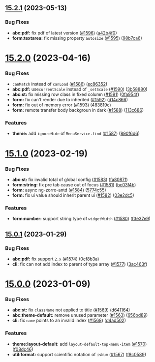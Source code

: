 ## [15.2.1](https://github.com/ng-alain/delon/compare/15.2.0...15.2.1) (2023-05-13)


### Bug Fixes

* **abc:pdf:** fix pdf of latest version ([#1596](https://github.com/ng-alain/delon/issues/1596)) ([a42b4f0](https://github.com/ng-alain/delon/commit/a42b4f0413036f7236b74103395d772ffe13768f))
* **form:textarea:** fix missing property `autosize` ([#1595](https://github.com/ng-alain/delon/issues/1595)) ([98b7ca6](https://github.com/ng-alain/delon/commit/98b7ca6c44ba367c3be73396b28342518b6bbf2f))



# [15.2.0](https://github.com/ng-alain/delon/compare/15.1.0...15.2.0) (2023-04-16)


### Bug Fixes

* `canMatch` instead of `canLoad` ([#1586](https://github.com/ng-alain/delon/issues/1586)) ([ec86352](https://github.com/ng-alain/delon/commit/ec863527f1eba67cbbb6cfca40f516729344fc3b))
* **abc:pdf:** use`currentScale` instead of `_setScale` ([#1590](https://github.com/ng-alain/delon/issues/1590)) ([3b58880](https://github.com/ng-alain/delon/commit/3b5888022426d060310ea7a8d0fd2d2db99b28a3))
* **abc:st:** fix missing row class in fixed column ([#1591](https://github.com/ng-alain/delon/issues/1591)) ([0fa954f](https://github.com/ng-alain/delon/commit/0fa954fa65a67b34185c7c3113407b21e7693074))
* **form:** fix can't render due to inherited ([#1592](https://github.com/ng-alain/delon/issues/1592)) ([d14c866](https://github.com/ng-alain/delon/commit/d14c8669c32427a5e5019f66c43bbff3d412b8b1))
* **form:** fix out of memory error ([#1593](https://github.com/ng-alain/delon/issues/1593)) ([483819c](https://github.com/ng-alain/delon/commit/483819c5d4bc17c9b619ada4a5dd1a744a79fa5b))
* **form:** remote transfer body backgroun in dark ([#1588](https://github.com/ng-alain/delon/issues/1588)) ([113c686](https://github.com/ng-alain/delon/commit/113c686c2a98d35896dec069354f4130b0373d22))


### Features

* **theme:** add `ignoreHide` of `MenuService.find` ([#1587](https://github.com/ng-alain/delon/issues/1587)) ([890f6d6](https://github.com/ng-alain/delon/commit/890f6d6b0a1bd41a1cafded9290b4ebfa7ed212d))



# [15.1.0](https://github.com/ng-alain/delon/compare/15.0.1...15.1.0) (2023-02-19)


### Bug Fixes

* **abc:st:** fix invalid total of global config ([#1583](https://github.com/ng-alain/delon/issues/1583)) ([fa8087f](https://github.com/ng-alain/delon/commit/fa8087f4fb0050fa47b8c9d57460cdf55d6fa9d3))
* **form:string:** fix pre tab cause out of focus ([#1581](https://github.com/ng-alain/delon/issues/1581)) ([bc03f4b](https://github.com/ng-alain/delon/commit/bc03f4bdae7a861d82db2edae9e0873ae80e8020))
* **form:** async ng-zorro-antd ([#1584](https://github.com/ng-alain/delon/issues/1584)) ([5774c55](https://github.com/ng-alain/delon/commit/5774c55f2226655eb0a6d9df57a029427fe6ec3f))
* **form:** fix ui value should inherit parent ui ([#1582](https://github.com/ng-alain/delon/issues/1582)) ([03e2dc5](https://github.com/ng-alain/delon/commit/03e2dc5dd60e00c81fe0284fe163700b24ea39c3))


### Features

* **form:number:** support string type of `widgetWidth` ([#1580](https://github.com/ng-alain/delon/issues/1580)) ([f3e37e9](https://github.com/ng-alain/delon/commit/f3e37e97a490eb7437f7582a3e3716288358b5e5))



## [15.0.1](https://github.com/ng-alain/delon/compare/15.0.0...15.0.1) (2023-01-29)


### Bug Fixes

* **abc:pdf:** fix support `2.x` ([#1574](https://github.com/ng-alain/delon/issues/1574)) ([0cf8b3a](https://github.com/ng-alain/delon/commit/0cf8b3a98c1c2029ff7d90af6cea6d2941199d4b))
* **cli:** fix can not add index to parent of type array ([#1577](https://github.com/ng-alain/delon/issues/1577)) ([3ac463f](https://github.com/ng-alain/delon/commit/3ac463f22d7020afd4930c1372c6b87d865fdddd))



# [15.0.0](https://github.com/ng-alain/delon/compare/14.3.0...15.0.0) (2023-01-09)

### Bug Fixes

* **abc:st:** fix `className` not applied to title ([#1569](https://github.com/ng-alain/delon/issues/1569)) ([d641164](https://github.com/ng-alain/delon/commit/d6411640f54bb41ebff254b2b221dc200a635a21))
* **abc:theme-default:** remove unused parameter ([#1563](https://github.com/ng-alain/delon/issues/1563)) ([656bd89](https://github.com/ng-alain/delon/commit/656bd8993d9957697992842b2f25ad66e91e1a7f))
* **cli:** fix `name` points to an invalid index ([#1568](https://github.com/ng-alain/delon/issues/1568)) ([d4ad502](https://github.com/ng-alain/delon/commit/d4ad50259e398cbbf680b1bc2f7aca1d7eb14e1e))


### Features

* **theme:layout-default:** add `layout-default-top-menu-item` ([#1570](https://github.com/ng-alain/delon/issues/1570)) ([f08dc46](https://github.com/ng-alain/delon/commit/f08dc46af7ad9ca5cf3e4fa5b0daef2cfbc0b4a5))
* **util:format:** support scientific notation of `isNum` ([#1567](https://github.com/ng-alain/delon/issues/1567)) ([f8c0589](https://github.com/ng-alain/delon/commit/f8c05894e0a10fb6037275103b921698ca072494))

